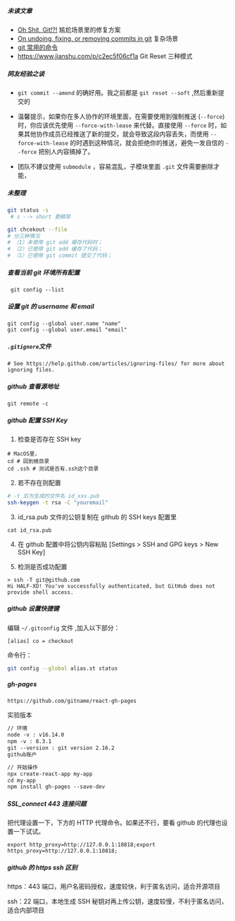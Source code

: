 ##### 未读文章

- [Oh Shit, Git!?!](https://ohshitgit.com/zh) 尴尬场景里的修复方案
- [On undoing, fixing, or removing commits in git](http://sethrobertson.github.io/GitFixUm/fixup.html) 复杂场景
- [git 常用的命令](https://blog.csdn.net/weixin_35792271/article/details/112407323)
- https://www.jianshu.com/p/c2ec5f06cf1a Git Reset 三种模式

##### 网友经验之谈

- `git commit --amend` 的确好用。我之前都是 `git reset --soft` ,然后重新提交的

- 温馨提示，如果你在多人协作的环境里面，在需要使用到强制推送 (`--force`) 时，你应该优先使用 `--force-with-lease` 来代替。直接使用 `--force` 时，如果其他协作成员已经推送了新的提交，就会导致这段内容丢失，而使用 `--force-with-lease` 的时遇到这种情况，就会拒绝你的推送，避免一发自信的 `--force` 把别人内容搞掉了。

- 团队不建议使用 `submodule` ，容易混乱，子模块里面 `.git` 文件需要删除才能，

##### 未整理

```bash
git status -s
 # s --> short 更精简

git chcekout --file
# 分三种情况
# （1）未使用 git add 缓存代码时；
# （2）已使用 git add 缓存了代码；
# （1）已使用 git commit 提交了代码；
```

##### 查看当前 git 环境所有配置

```shell
 git config --list
```

##### 设置 git 的 username 和 email

```shell
git config --global user.name "name"
git config --global user.email "email"
```

##### `.gitignore`文件

```
# See https://help.github.com/articles/ignoring-files/ for more about ignoring files.
```

##### github 查看源地址

```shell
git remote -c
```

##### github 配置 SSH Key

1. 检查是否存在 SSH key

```shell
# MacOS里，
cd # 回到根目录
cd .ssh # 测试是否有.ssh这个目录
```

2. 若不存在则配置

```bash
# -t 后为生成的文件名 id_xxx.pub
ssh-keygen -t rsa -C "youremail"
```

3. id_rsa.pub 文件的公钥复制在 github 的 SSH keys 配置里

```shell
cat id_rsa.pub
```

4. 在 github 配置中将公钥内容粘贴 [Settings > SSH and GPG keys > New SSH Key]

5. 检测是否成功配置

```shell
> ssh -T git@github.com
Hi HALF-XD! You've successfully authenticated, but GitHub does not provide shell access.
```

##### github 设置快捷键

编辑 `~/.gitconfig` 文件 ,加入以下部分：

```
[alias] co = checkout
```

命令行：

```bash
git config --global alias.st status
```

##### gh-pages

```shell
https://github.com/gitname/react-gh-pages
```

实验版本

```tex
// 环境
node -v : v16.14.0
npm -v : 8.3.1
git --version : git version 2.16.2
github账户

// 开始操作
npx create-react-app my-app
cd my-app
npm install gh-pages --save-dev
```

##### SSL_connect 443 连接问题

把代理设置一下，下方的 HTTP 代理命令。如果还不行，要看 github 的代理也设置一下试试。

```
export http_proxy=http://127.0.0.1:10818;export https_proxy=http://127.0.0.1:10818;
```

##### github 的 https ssh 区别

https：443 端口，用户名密码授权，速度较快，利于匿名访问，适合开源项目

ssh：22 端口，本地生成 SSH 秘钥对再上传公钥，速度较慢，不利于匿名访问，适合内部项目
